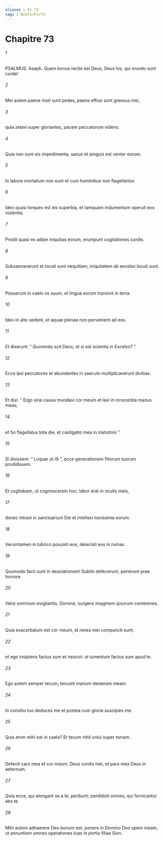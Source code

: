```yaml
---
aliases : Ps 73
tags : Bible/Ps/73
---
```


# Chapitre 73

###### 1
PSALMUS. Asaph. Quam bonus rectis est Deus, Deus his, qui mundo sunt corde!
###### 2
Mei autem paene moti sunt pedes, paene effusi sunt gressus mei,
###### 3
quia zelavi super gloriantes, pacem peccatorum videns.
###### 4
Quia non sunt eis impedimenta, sanus et pinguis est venter eorum.
###### 5
In labore mortalium non sunt et cum hominibus non flagellantur.
###### 6
Ideo quasi torques est eis superbia, et tamquam indumentum operuit eos violentia.
###### 7
Prodit quasi ex adipe iniquitas eorum, erumpunt cogitationes cordis.
###### 8
Subsannaverunt et locuti sunt nequitiam, iniquitatem ab excelso locuti sunt.
###### 9
Posuerunt in caelo os suum, et lingua eorum transivit in terra.
###### 10
Ideo in alto sedent, et aquae plenae non pervenient ad eos.
###### 11
Et dixerunt: “ Quomodo scit Deus, et si est scientia in Excelso? ”.
###### 12
Ecce ipsi peccatores et abundantes in saeculo multiplicaverunt divitias.
###### 13
Et dixi: “ Ergo sine causa mundavi cor meum et lavi in innocentia manus meas;
###### 14
et fui flagellatus tota die, et castigatio mea in matutinis ”.
###### 15
Si dixissem: “ Loquar ut illi ”, ecce generationem filiorum tuorum prodidissem.
###### 16
Et cogitabam, ut cognoscerem hoc; labor erat in oculis meis,
###### 17
donec intravi in sanctuarium Dei et intellexi novissima eorum.
###### 18
Verumtamen in lubrico posuisti eos, deiecisti eos in ruinas.
###### 19
Quomodo facti sunt in desolationem! Subito defecerunt, perierunt prae horrore.
###### 20
Velut somnium evigilantis, Domine, surgens imaginem ipsorum contemnes.
###### 21
Quia exacerbatum est cor meum, et renes mei compuncti sunt;
###### 22
et ego insipiens factus sum et nescivi: ut iumentum factus sum apud te.
###### 23
Ego autem semper tecum; tenuisti manum dexteram meam.
###### 24
In consilio tuo deduces me et postea cum gloria suscipies me.
###### 25
Quis enim mihi est in caelo? Et tecum nihil volui super terram.
###### 26
Defecit caro mea et cor meum; Deus cordis mei, et pars mea Deus in aeternum.
###### 27
Quia ecce, qui elongant se a te, peribunt; perdidisti omnes, qui fornicantur abs te.
###### 28
Mihi autem adhaerere Deo bonum est, ponere in Domino Deo spem meam, ut annuntiem omnes operationes tuas in portis filiae Sion.

